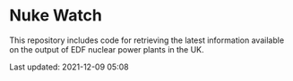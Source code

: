 # Nuke Watch

This repository includes code for retrieving the latest information available on the output of EDF nuclear power plants in the UK.

Last updated: 2021-12-09 05:08